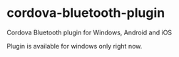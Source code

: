 cordova-bluetooth-plugin
========================

Cordova Bluetooth plugin for Windows, Android and iOS

Plugin is available for windows only right now.
